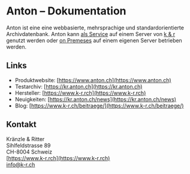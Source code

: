 # Anton – Dokumentation

Anton ist eine eine webbasierte, mehrsprachige und standardorientierte Archivdatenbank. Anton kann [als Service](faq/anton_as_service.md) auf einem Server von [k & r](https://www.k-r.ch) genutzt werden oder [on Premeses](faq/anton_on_premises.md) auf einem eigenen Server betrieben werden.

## Links

- Produktwebsite: [https://www.anton.ch](https://www.anton.ch)
- Testarchiv: [https://kr.anton.ch](https://kr.anton.ch)
- Hersteller: [https://www.k-r.rch](https://www.k-r.rch)
- Neuigkeiten: [https://kr.anton.ch/news](https://kr.anton.ch/news)
- Blog: [https://www.k-r.ch/beitraege/](https://www.k-r.ch/beitraege/)

## Kontakt
Kränzle & Ritter<br>
Sihlfeldstrasse 89<br>
CH-8004 Schweiz<br>
[https://www.k-r.rch](https://www.k-r.rch)<br>
[info@k-r.ch](mailto:info@k-r.ch)
